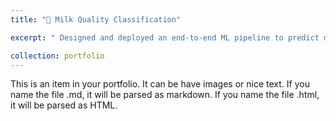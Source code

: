 ```yaml
---
title: "🥛 Milk Quality Classification"

excerpt: " Designed and deployed an end-to-end ML pipeline to predict milk quality (Low / Medium / High) using GradientBoosting. Fully containerized with Docker and version-controlled with DVC for reproducibility. <br/><img src='/images/milk.jpeg'>"

collection: portfolio
---
```


This is an item in your portfolio. It can be have images or nice text. If you name the file .md, it will be parsed as markdown. If you name the file .html, it will be parsed as HTML. 
